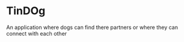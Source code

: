 # TinDOg
An application where dogs can find there partners or where they can connect with each other
